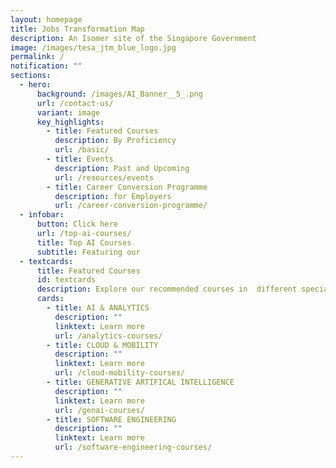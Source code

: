 ```yaml
---
layout: homepage
title: Jobs Transformation Map
description: An Isomer site of the Singapore Government
image: /images/tesa_jtm_blue_logo.jpg
permalink: /
notification: ""
sections:
  - hero:
      background: /images/AI_Banner__5_.png
      url: /contact-us/
      variant: image
      key_highlights:
        - title: Featured Courses
          description: By Proficiency
          url: /basic/
        - title: Events
          description: Past and Upcoming
          url: /resources/events
        - title: Career Conversion Programme
          description: for Employers
          url: /career-conversion-programme/
  - infobar:
      button: Click here
      url: /top-ai-courses/
      title: Top AI Courses
      subtitle: Featuring our
  - textcards:
      title: Featured Courses
      id: textcards
      description: Explore our recommended courses in  different specialisations
      cards:
        - title: AI & ANALYTICS
          description: ""
          linktext: Learn more
          url: /analytics-courses/
        - title: CLOUD & MOBILITY
          description: ""
          linktext: Learn more
          url: /cloud-mobility-courses/
        - title: GENERATIVE ARTIFICAL INTELLIGENCE
          description: ""
          linktext: Learn more
          url: /genai-courses/
        - title: SOFTWARE ENGINEERING
          description: ""
          linktext: Learn more
          url: /software-engineering-courses/
---
```

